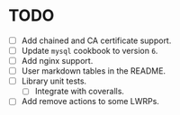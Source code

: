 TODO
====

* [ ] Add chained and CA certificate support.
* [ ] Update `mysql` cookbook to version `6`.
* [ ] Add nginx support.
* [ ] User markdown tables in the README.
* [ ] Library unit tests.
  * [ ] Integrate with coveralls.
* [ ] Add remove actions to some LWRPs.
